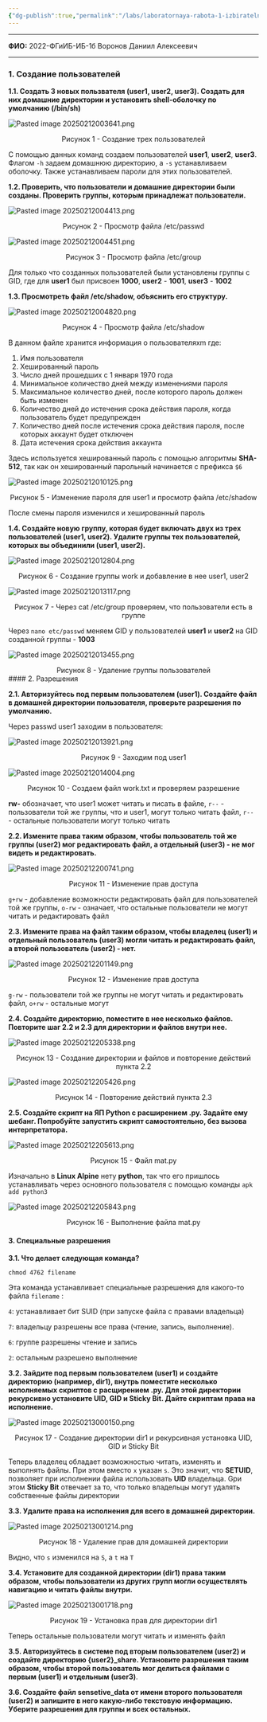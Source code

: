 ```yaml
---
{"dg-publish":true,"permalink":"/labs/laboratornaya-rabota-1-izbiratelnaya-model-upravleniya-dostupom-na-primere-os-linux/"}
---
```



---

**ФИО:** 2022-ФГиИБ-ИБ-1б Воронов Даниил Алексеевич 

---


### 1. Создание пользователей

**1.1. Создать 3 новых пользвателя (user1, user2, user3). Создать для них домашние директории и установить shell-оболочку по умолчанию (/bin/sh)**

![Pasted image 20250212003641.png](/img/user/Pasted%20image%2020250212003641.png)
<div style="text-align: center;">
  Рисунок 1 - Создание трех пользователей
</div>

С помощью данных команд создаем пользователей **user1**, **user2**, **user3**. Флагом `-h` задаем домашнюю директорию, а `-s` устанавливаем оболочку. Также устанавливаем пароли для этих пользователей. 

**1.2. Проверить, что пользователи и домашние директории были созданы. Проверить группы, которым принадлежат пользователи.**

![Pasted image 20250212004413.png](/img/user/Pasted%20image%2020250212004413.png)
<div style="text-align: center;">
  Рисунок 2 - Просмотр файла /etc/passwd
</div>

![Pasted image 20250212004451.png](/img/user/Pasted%20image%2020250212004451.png)
<div style="text-align: center;">
  Рисунок 3 - Просмотр файла /etc/group
</div>

Для только что созданных пользователей были установлены группы с GID, где для **user1** был присвоен **1000**, **user2** - **1001**, **user3** - **1002**

**1.3. Просмотреть файл /etc/shadow, объяснить его структуру.**

![Pasted image 20250212004820.png](/img/user/Pasted%20image%2020250212004820.png)
<div style="text-align: center;">
  Рисунок 4 - Просмотр файла /etc/shadow
</div>

В данном файле хранится информация о пользователяхm где: 
1. Имя пользователя 
2.  Хешированный пароль
3. Число дней прошедших с 1 января 1970 года
4. Минимальное количество дней между изменениями пароля
5. Максимальное количество дней, после которого пароль должен быть изменен
6. Количество дней до истечения срока действия пароля, когда пользователь будет предупрежден
7. Количество дней после истечения срока действия пароля, после которых аккаунт будет отключен
8. Дата истечения срока действия аккаунта

Здесь используется хешированный пароль с помощью алгоритмы **SHA-512**, так как он хешированный парольный начинается с префикса `$6`

![Pasted image 20250212010125.png](/img/user/Pasted%20image%2020250212010125.png)
<div style="text-align: center;">
  Рисунок 5 - Изменение пароля для user1 и просмотр файла /etc/shadow
</div>

После смены пароля изменился и хешированный пароль 

**1.4. Создайте новую группу, которая будет включать двух из трех пользователей (user1, user2). Удалите группы тех пользователей, которых вы объединили (user1, user2).**

![Pasted image 20250212012804.png](/img/user/Pasted%20image%2020250212012804.png)
<div style="text-align: center;">
  Рисунок 6 - Создание группы work и добавление в нее user1, user2
</div>

![Pasted image 20250212013117.png](/img/user/Pasted%20image%2020250212013117.png)
<div style="text-align: center;">
  Рисунок 7 - Через cat /etc/group проверяем, что пользователи есть в группе
</div>

Через `nano etc/passwd` меняем GID у пользователей **user1** и **user2** на GID созданной группы - **1003** 

![Pasted image 20250212013455.png](/img/user/Pasted%20image%2020250212013455.png)
<div style="text-align: center;">
  Рисунок 8 - Удаление группы пользователей
</div>
#### 2. Разрешения

**2.1. Авторизуйтесь под первым пользователем (user1). Создайте файл в домашней директории пользователя, проверьте разрешения по умолчанию.**

Через passwd user1 заходим в пользователя:

![Pasted image 20250212013921.png](/img/user/Pasted%20image%2020250212013921.png)
<div style="text-align: center;">
  Рисунок 9 - Заходим под user1
</div>

![Pasted image 20250212014004.png](/img/user/Pasted%20image%2020250212014004.png)
<div style="text-align: center;">
  Рисунок 10 - Создаем файл work.txt и проверяем разрешение 
</div>

**rw-** обозначает, что user1 может читать и писать в файле, `r--` - пользователи той же группы, что и user1, могут только читать файл, `r--` - остальные пользователи могут только читать

**2.2. Измените права таким образом, чтобы пользователь той же группы (user2) мог редактировать файл, а отдельный (user3) - не мог видеть и редактировать.**

![Pasted image 20250212200741.png](/img/user/Pasted%20image%2020250212200741.png)
<div style="text-align: center;">
  Рисунок 11 - Изменение прав доступа
</div>

`g+rw` - добавление возможности редактировать файл для пользователей той же группы, `o-rw` - означает, что остальные пользователи не могут читать и редактировать файл

**2.3. Измените права на файл таким образом, чтобы владелец (user1) и отдельный пользователь (user3) могли читать и редактировать файл, а второй пользователь (user2) - нет.**

![Pasted image 20250212201149.png](/img/user/Pasted%20image%2020250212201149.png)
<div style="text-align: center;">
  Рисунок 12 - Изменение прав доступа
</div>

`g-rw` - пользователи той же группы не могут читать и редактировать файл, `o+rw` - остальные могут

**2.4. Создайте директорию, поместите в нее несколько файлов. Повторите шаг 2.2 и 2.3 для директории и файлов внутри нее.**

![Pasted image 20250212205338.png](/img/user/Pasted%20image%2020250212205338.png)
<div style="text-align: center;">
  Рисунок 13 - Создание директории и файлов и повторение действий пункта 2.2
</div>

![Pasted image 20250212205426.png](/img/user/Pasted%20image%2020250212205426.png)
<div style="text-align: center;">
  Рисунок 14 - Повторение действий пункта 2.3
</div>


**2.5. Создайте скрипт на ЯП Python с расширением .py. Задайте ему шебанг. Попробуйте запустить скрипт самостоятельно, без вызова интерпретатора.**

![Pasted image 20250212205613.png](/img/user/Pasted%20image%2020250212205613.png)
<div style="text-align: center;">
  Рисунок 15 - Файл mat.py
</div>

Изначально в **Linux Alpine** нету **python**, так что его пришлось устанавливать через основного пользователя  с помощью команды `apk add python3`

![Pasted image 20250212205843.png](/img/user/Pasted%20image%2020250212205843.png)
<div style="text-align: center;">
  Рисунок 16 - Выполнение файла mat.py
</div>

#### 3. Специальные разрешения

**3.1. Что делает следующая команда?**

```
chmod 4762 filename
```

Эта команда устанавливает специальные разрешения для какого-то файла `filename` :  
  
`4`: устанавливает бит SUID (при запуске файла с правами владельца)
  
`7`: владельцу разрешены все права (чтение, запись, выполнение).
  
`6`: группе разрешены чтение и запись 
  
`2`: остальным разрешено выполнение

**3.2. Зайдите под первым пользователем (user1) и создайте директорию (например, dir1), внутрь поместите несколько исполняемых скриптов с расщирением .py. Для этой директории рекурсивно установите UID, GID и Sticky Bit. Дайте скриптам права на исполнение.**

![Pasted image 20250213000150.png](/img/user/Pasted%20image%2020250213000150.png)
<div style="text-align: center;">
  Рисунок 17 - Создание директории dir1 и рекурсивная установка UID, GID и Sticky Bit
</div>

Теперь владелец обладает возможностью читать, изменять и выполнять файлы. При этом вместо `x` указан `s`. Это значит, что **SETUID**, позволяет при исполнении файла использовать **UID** владельца. Gри этом **Sticky Bit** отвечает за то, что только владельцы могут удалять собственные файлы директории

**3.3. Удалите права на исполнения для всего в домашней директории.**

![Pasted image 20250213001214.png](/img/user/Pasted%20image%2020250213001214.png)
<div style="text-align: center;">
  Рисунок 18 - Удаление прав для домашней директории
</div>

Видно, что `s` изменился на `S`, a `t` на `T`

**3.4. Установите для созданной директории (dir1) права таким образом, чтобы пользователи из других групп могли осуществлять навигацию и читать файлы внутри.**

![Pasted image 20250213001718.png](/img/user/Pasted%20image%2020250213001718.png)
<div style="text-align: center;">
  Рисунок 19 - Установка прав для директории dir1
</div>

Теперь остальные пользователи могут читать и изменять файл

**3.5. Авторизуйтесь в системе под вторым пользователем (user2) и создайте директорию {user2}_share. Установите разрешения таким образом, чтобы второй пользователь мог делиться файлами с первым (user1) и отдельным (user3)**.


**3.6. Создайте файл sensetive_data от имени второго пользователя (user2) и запишите в него какую-либо текстовую информацию. Уберите разрешения для группы и всех остальных.**





